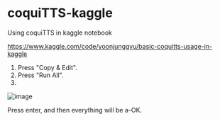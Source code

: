 # coquiTTS-kaggle
Using coquiTTS in kaggle notebook

https://www.kaggle.com/code/yoonjunggyu/basic-coquitts-usage-in-kaggle

1. Press "Copy & Edit".
2. Press "Run All".
3.

![image](https://github.com/yjg30737/coquiTTS-kaggle/assets/55078043/febd5e89-f6a3-4c84-99de-1187d1780323)

Press enter, and then everything will be a-OK.

